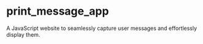 # print_message_app
A JavaScript website to seamlessly capture user messages and effortlessly display them. 
